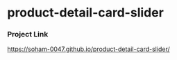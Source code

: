 # product-detail-card-slider
### Project Link
https://soham-0047.github.io/product-detail-card-slider/
